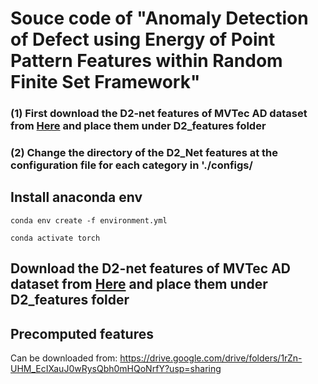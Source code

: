 # Souce code of "Anomaly Detection of Defect using Energy of Point Pattern Features within Random Finite Set Framework"


### (1) First download the D2-net features of MVTec AD dataset from [Here](https://arxiv.org/pdf/2008.12577.pdf) and place them under D2_features folder
### (2) Change the directory of the D2_Net features at the configuration file for each category in './configs/


## Install anaconda env
```conda env create -f environment.yml```


```conda activate torch```

## Download the D2-net features of MVTec AD dataset from [Here](https://arxiv.org/pdf/2008.12577.pdf) and place them under D2_features folder


## Precomputed features
Can be downloaded from:
https://drive.google.com/drive/folders/1rZn-UHM_EcIXauJ0wRysQbh0mHQoNrfY?usp=sharing
